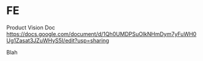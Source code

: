 # FE

Product Vision Doc 
https://docs.google.com/document/d/1Qh0UMDPSuOlkNHmDym7yFuWH0Ug1Zasat3JZuWHyS5I/edit?usp=sharing

Blah
